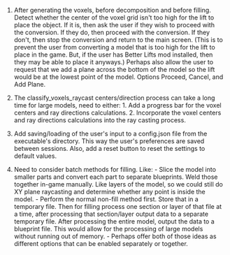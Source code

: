 1. After generating the voxels, before decomposition and before filling. Detect whether the center of the voxel grid isn't too high for the lift to place the object. If it is, then ask the user if they wish to proceed with the conversion. If they do, then proceed with the conversion. If they don't, then stop the conversion and return to the main screen. (This is to prevent the user from converting a model that is too high for the lift to place in the game. But, if the user has Better Lifts mod installed, then they may be able to place it anyways.) Perhaps also allow the user to request that we add a plane across the bottom of the model so the lift would be at the lowest point of the model. Options Proceed, Cancel, and Add Plane.

2. The classify_voxels_raycast centers/direction process can take a long time for large models, need to either:
        1. Add a progress bar for the voxel centers and ray directions calculations.
        2. Incorporate the voxel centers and ray directions calculations into the ray casting process.

3. Add saving/loading of the user's input to a config.json file from the executable's directory. This way the user's preferences are saved between sessions. Also, add a reset button to reset the settings to default values.

4. Need to consider batch methods for filling. Like:
        - Slice the model into smaller parts and convert each part to separate blueprints. Weld those together in-game manually. Like layers of the model, so we could still do XY plane raycasting and determine whether any point is inside the model.
        - Perform the normal non-fill method first. Store that in a temporary file. Then for filling process one section or layer of that file at a time, after processing that section/layer output data to a separate temporary file. After processing the entire model, output the data to a blueprint file. This would allow for the processing of large models without running out of memory.
        - Perhaps offer both of those ideas as different options that can be enabled separately or together.
